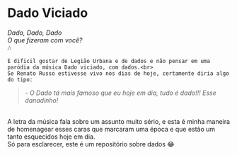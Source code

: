 # Dado Viciado

<i> Dado, Dado, Dado<br>
    O que fizeram com você?</i><br> 🎶
    
    É dificil gostar de Legião Urbana e de dados e não pensar em uma paródia da música Dado viciado, com dados.<br>
    Se Renato Russo estivesse vivo nos dias de hoje, certamente diria algo do tipo:
><i>- O Dado tá mais famoso que eu hoje em dia, tudo é dado!!! Esse danadinho!</i><br>
<br>
A letra da música fala sobre um assunto muito sério, e esta é minha maneira de homenagear esses caras que marcaram uma época e que estão um tanto esquecidos hoje em dia.<br>
Só para esclarecer, este é um repositório sobre dados 😂
